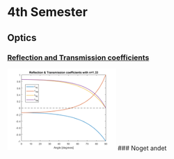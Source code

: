 # 4th Semester
## Optics
### [Reflection and Transmission coefficients](https://github.com/Lasseb200/4th-semester/blob/main/Optics/Reflection%20and%20Transmission%20coefficients)
<img src="untitled.png" width="250">
### Noget andet
